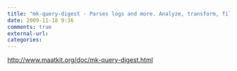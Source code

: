 ```yaml
---
title: "mk-query-digest - Parses logs and more. Analyze, transform, filter, review and report on queries (MySQL slow log reporter)."
date: 2009-11-18 9:36
comments: true
external-url:
categories:
---
```

<http://www.maatkit.org/doc/mk-query-digest.html>
